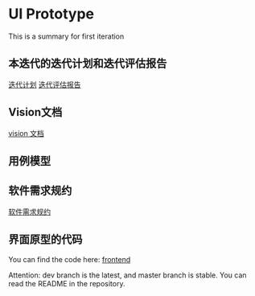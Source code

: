 # UI Prototype
This is a summary for first iteration

## 本迭代的迭代计划和迭代评估报告

[迭代计划](迭代计划v1.4.docx)
[迭代评估报告](迭代评估报告.docx)

## Vision文档
[vision 文档](vision文档.docx)
## 用例模型

## 软件需求规约
[软件需求规约](软件需求规约.docx)

## 界面原型的代码

You can find the code here: [frontend](https://github.com/SJTU2020AutumnProj/frontend)

Attention: dev branch is the latest, and master branch is stable. You can read the README in the repository.